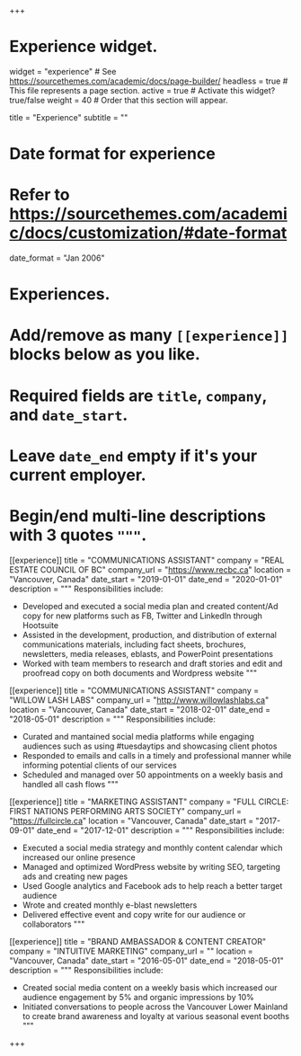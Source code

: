 +++
# Experience widget.
widget = "experience"  # See https://sourcethemes.com/academic/docs/page-builder/
headless = true  # This file represents a page section.
active = true  # Activate this widget? true/false
weight = 40  # Order that this section will appear.

title = "Experience"
subtitle = ""

# Date format for experience
#   Refer to https://sourcethemes.com/academic/docs/customization/#date-format
date_format = "Jan 2006"

# Experiences.
#   Add/remove as many `[[experience]]` blocks below as you like.
#   Required fields are `title`, `company`, and `date_start`.
#   Leave `date_end` empty if it's your current employer.
#   Begin/end multi-line descriptions with 3 quotes `"""`.
[[experience]]
  title = "COMMUNICATIONS ASSISTANT"
  company = "REAL ESTATE COUNCIL OF BC"
  company_url = "https://www.recbc.ca"
  location = "Vancouver, Canada"
  date_start = "2019-01-01"
  date_end = "2020-01-01"
  description = """
  Responsibilities include:
  
  * Developed and executed a social media plan and created content/Ad copy for new platforms such as FB, Twitter and LinkedIn through Hootsuite
  * Assisted in the development, production, and distribution of external communications materials, including fact sheets, brochures, newsletters, media releases, eblasts, and PowerPoint presentations
  * Worked with team members to research and draft stories and edit and proofread copy on both documents and Wordpress website
  """

[[experience]]
  title = "COMMUNICATIONS ASSISTANT"
  company = "WILLOW LASH LABS"
  company_url = "http://www.willowlashlabs.ca"
  location = "Vancouver, Canada"
  date_start = "2018-02-01"
  date_end = "2018-05-01"
  description = """
  Responsibilities include:

  * Curated and mantained social media platforms while engaging audiences such as using #tuesdaytips and showcasing client photos
  * Responded to emails and calls in a timely and professional manner while informing potential clients of our services
  * Scheduled and managed over 50 appointments on a weekly basis and handled all cash flows 
  """

[[experience]]
  title = "MARKETING ASSISTANT"
  company = "FULL CIRCLE: FIRST NATIONS PERFORMING ARTS SOCIETY"
  company_url = "https://fullcircle.ca"
  location = "Vancouver, Canada"
  date_start = "2017-09-01"
  date_end = "2017-12-01"
  description = """
  Responsibilities include:

  * Executed a social media strategy and monthly content calendar which increased our online presence
  * Managed and optimized WordPress website by writing SEO, targeting ads and creating new pages
  * Used Google analytics and Facebook ads to help reach a better target audience
  * Wrote and created monthly e-blast newsletters
  * Delivered effective event and copy write for our audience or collaborators
  """

[[experience]]
  title = "BRAND AMBASSADOR & CONTENT CREATOR"
  company = "INTUITIVE MARKETING"
  company_url = ""
  location = "Vancouver, Canada"
  date_start = "2016-05-01"
  date_end = "2018-05-01"
  description = """
  Responsibilities include:

  * Created social media content on a weekly basis which increased our audience engagement by 5% and organic impressions by 10% 
  * Initiated conversations to people across the Vancouver Lower Mainland to create brand awareness and loyalty at various seasonal event booths
  """

+++

